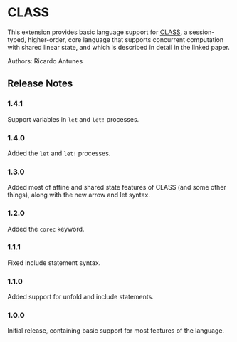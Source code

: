 # CLASS

This extension provides basic language support for [CLASS](http://ctp.di.fct.unl.pt/CLASS/CLASS-thesisPedroRocha.pdf), a session-typed, higher-order, core language that supports concurrent computation with shared linear state, and which is described in detail in the linked paper.

Authors: Ricardo Antunes

## Release Notes

### 1.4.1

Support variables in `let` and `let!` processes.

### 1.4.0

Added the `let` and `let!` processes.

### 1.3.0

Added most of affine and shared state features of CLASS (and some other things), along with the new arrow and let syntax.

### 1.2.0

Added the `corec` keyword.

### 1.1.1

Fixed include statement syntax.

### 1.1.0

Added support for unfold and include statements. 

### 1.0.0

Initial release, containing basic support for most features of the language.
